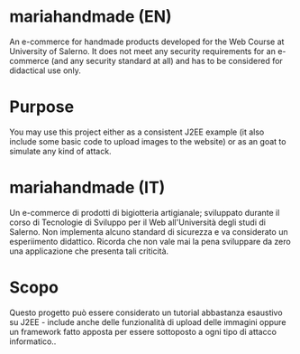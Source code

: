 # mariahandmade (EN)
An e-commerce for handmade products developed for the Web Course at University of Salerno. It does not meet any security requirements for an e-commerce (and any security standard at all) and has to be considered for didactical use only.

# Purpose
You may use this project either as a consistent J2EE example (it also include some basic code to upload images to the website) or as an goat to simulate any kind of attack.

# mariahandmade (IT)
Un e-commerce di prodotti di bigiotteria artigianale; sviluppato durante il corso di Tecnologie di Sviluppo per il Web all'Università degli studi di Salerno. Non implementa alcuno standard di sicurezza e va considerato un esperiimento didattico. Ricorda che non vale mai la pena sviluppare da zero una applicazione che presenta tali criticità.

# Scopo
Questo progetto può essere considerato un tutorial abbastanza esaustivo su J2EE - include anche delle funzionalità di upload delle immagini oppure un framework fatto apposta per essere sottoposto a ogni tipo di attacco informatico..
